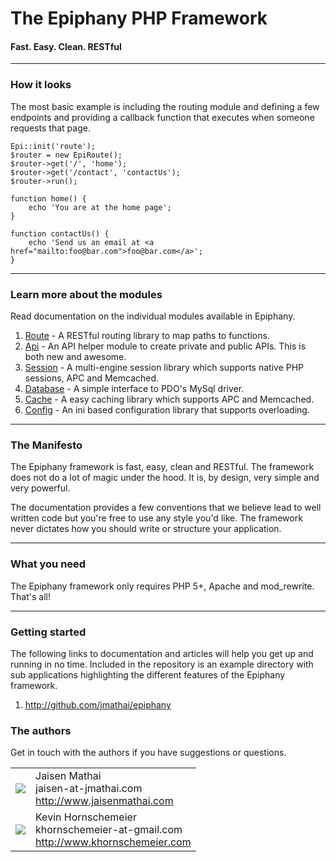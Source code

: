 The Epiphany PHP Framework
=======================
#### Fast. Easy. Clean. RESTful

----------------------------------------

### How it looks

The most basic example is including the routing module and defining a few endpoints and providing a callback function that executes when someone requests that page.

    Epi::init('route');
    $router = new EpiRoute();
    $router->get('/', 'home');
    $router->get('/contact', 'contactUs');
    $router->run();
    
    function home() {
        echo 'You are at the home page';
    }

    function contactUs() {
        echo 'Send us an email at <a href="mailto:foo@bar.com">foo@bar.com</a>';
    }

----------------------------------------    

### Learn more about the modules

Read documentation on the individual modules available in Epiphany.

1. [Route][route] - A RESTful routing library to map paths to functions.
2. [Api][api] - An API helper module to create private and public APIs. This is both new and awesome.
3. [Session][session] - A multi-engine session library which supports native PHP sessions, APC and Memcached.
4. [Database][database] - A simple interface to PDO's MySql driver.
5. [Cache][cache] - A easy caching library which supports APC and Memcached.
6. [Config][config] - An ini based configuration library that supports overloading.

----------------------------------------


### The Manifesto

The Epiphany framework is fast, easy, clean and RESTful. The framework does not do a lot of magic under the hood. It is, by design, very simple and very powerful.

The documentation provides a few conventions that we believe lead to well written code but you're free to use any style you'd like. The framework never dictates how you should write or structure your application.

----------------------------------------

### What you need

The Epiphany framework only requires PHP 5+, Apache and mod_rewrite. That's all!

----------------------------------------

### Getting started

The following links to documentation and articles will help you get up and running in no time. Included in the repository is an example directory with sub applications highlighting the different features of the Epiphany framework.

1. <http://github.com/jmathai/epiphany>

### The authors

Get in touch with the authors if you have suggestions or questions.
<table>
  <tr>
    <td><img src="http://www.gravatar.com/avatar/e4d1f099d40e3b453be3355349b90457?s=60"></td><td valign="middle">Jaisen Mathai<br>jaisen-at-jmathai.com<br><a href="http://www.jaisenmathai.com">http://www.jaisenmathai.com</a></td>
  </tr>
  <tr>
    <td><img src="http://www.gravatar.com/avatar/nohash?s=60"></td><td valign="middle">Kevin Hornschemeier<br>khornschemeier-at-gmail.com<br><a href="http://www.khornschemeier.com">http://www.khornschemeier.com</a></td>
  </tr>

</table>


[route]: https://github.com/jmathai/epiphany/blob/master/docs/Route.markdown
[api]: https://github.com/jmathai/epiphany/blob/master/docs/Api.markdown
[session]: https://github.com/jmathai/epiphany/blob/master/docs/Session.markdown
[database]: https://github.com/jmathai/epiphany/blob/master/docs/Database.markdown
[cache]: https://github.com/jmathai/epiphany/blob/master/docs/Cache.markdown
[config]: https://github.com/jmathai/epiphany/blob/master/docs/Config.markdown
